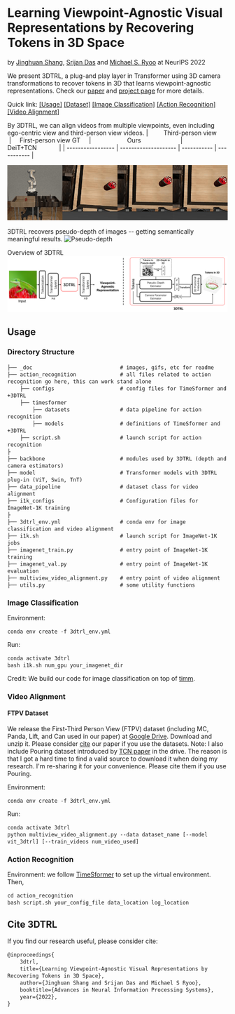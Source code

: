# Learning Viewpoint-Agnostic Visual Representations by Recovering Tokens in 3D Space
by [Jinghuan Shang](https://www3.cs.stonybrook.edu/~jishang/), [Srijan Das](https://srijandas07.github.io/) and [Michael S. Ryoo](http://michaelryoo.com/) at NeurIPS 2022

We present 3DTRL, a plug-and play layer in Transformer using 3D camera transformations to recover tokens in 3D that learns viewpoint-agnostic representations.
Check our [paper](https://arxiv.org/abs/2206.11895) and [project page](https://www3.cs.stonybrook.edu/~jishang/3dtrl/3dtrl.html) for more details.

Quick link: [[Usage]](#usage) [[Dataset]](#ftpv-dataset) [[Image Classification]](#image-classification) [[Action Recognition]](#action-recognition) [[Video Alignment]](#video-alignment)

By 3DTRL, we can align videos from multiple viewpoints, even including ego-centric view and third-person view videos.
| &nbsp; &nbsp; &nbsp; &nbsp; Third-person view &nbsp;	&nbsp; &nbsp; &nbsp;| &nbsp; &nbsp; First-person view GT &nbsp; &nbsp; |   &nbsp; &nbsp; &nbsp; &nbsp; &nbsp; &nbsp; &nbsp; &nbsp; &nbsp; &nbsp;   Ours   &nbsp; &nbsp; &nbsp; &nbsp; &nbsp; &nbsp; &nbsp; &nbsp; &nbsp; &nbsp; &nbsp;  |   &nbsp; &nbsp; &nbsp; &nbsp; &nbsp; &nbsp; &nbsp; &nbsp; &nbsp; DeiT+TCN  &nbsp; &nbsp; &nbsp; &nbsp; &nbsp; &nbsp; |
| ----------------- | -------------------- | ----------- | ----------- |

![Multi-view Video Alignment Results](_doc/3dtrl_can_mh.gif)

3DTRL recovers pseudo-depth of images -- getting semantically meaningful results.
![Pseudo-depth](_doc/pseudo_depth_demo2.gif)

Overview of 3DTRL
![3DTRL](_doc/overview_white.png)

## Usage

### Directory Structure

```
├── _doc                            # images, gifs, etc for readme
├── action_recognition              # all files related to action recognition go here, this can work stand alone
    ├── configs                     # config files for TimeSformer and +3DTRL
    ├── timesformer
        ├── datasets                # data pipeline for action recognition
        ├── models                  # definitions of TimeSformer and +3DTRL
    ├── script.sh                   # launch script for action recognition
├
├── backbone                        # modules used by 3DTRL (depth and camera estimators)
├── model                           # Transformer models with 3DTRL plug-in (ViT, Swin, TnT)
├── data_pipeline                   # dataset class for video alignment
├── i1k_configs                     # Configuration files for ImageNet-1K training
├
├── 3dtrl_env.yml                   # conda env for image classification and video alignment
├── i1k.sh                          # launch script for ImageNet-1K jobs
├── imagenet_train.py               # entry point of ImageNet-1K training
├── imagenet_val.py                 # entry point of ImageNet-1K evaluation
├── multiview_video_alignment.py    # entry point of video alignment
├── utils.py                        # some utility functions
```

### Image Classification
Environment:
```
conda env create -f 3dtrl_env.yml
```

Run:
```
conda activate 3dtrl
bash i1k.sh num_gpu your_imagenet_dir
```

Credit: We build our code for image classification on top of [timm](https://github.com/rwightman/pytorch-image-models).

### Video Alignment
#### FTPV Dataset
We release the First-Third Person View (FTPV) dataset (including MC, Panda, Lift, and Can used in our paper) at [Google Drive](https://drive.google.com/file/d/14chFXCi74rmd086-QPoAbOcRA-sGcwXn/view?usp=share_link). Download and unzip it. Please consider [cite](#cite-3dtrl) our paper if you use the datasets. Note: I also include Pouring dataset introduced by [TCN paper](https://arxiv.org/pdf/1704.06888.pdf) in the drive. The reason is that I got a hard time to find a valid source to download it when doing my research. I'm re-sharing it for your convenience. Please cite them if you use Pouring.

Environment:
```
conda env create -f 3dtrl_env.yml
```

Run:
```
conda activate 3dtrl
python multiview_video_alignment.py --data dataset_name [--model vit_3dtrl] [--train_videos num_video_used]
```


### Action Recognition
Environment: we follow [TimeSformer](https://github.com/facebookresearch/TimeSformer) to set up the virtual environment. Then,
```
cd action_recognition
bash script.sh your_config_file data_location log_location
```


## Cite 3DTRL
If you find our research useful, please consider cite:
```
@inproceedings{
    3dtrl,
    title={Learning Viewpoint-Agnostic Visual Representations by Recovering Tokens in 3D Space},
    author={Jinghuan Shang and Srijan Das and Michael S Ryoo},
    booktitle={Advances in Neural Information Processing Systems},
    year={2022},
}
```
